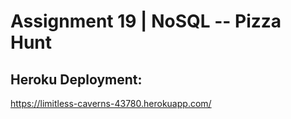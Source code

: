 # Assignment 19 | NoSQL -- Pizza Hunt

## Heroku Deployment:
https://limitless-caverns-43780.herokuapp.com/